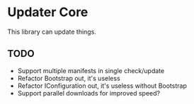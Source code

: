 Updater Core
============

This library can update things.

TODO
----
 - Support multiple manifests in single check/update
 - Refactor Bootstrap out, it's useless
 - Refactor IConfiguration out, it's useless without Bootstrap
 - Support parallel downloads for improved speed?
